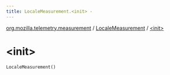 ```yaml
---
title: LocaleMeasurement.<init> - 
---
```


[org.mozilla.telemetry.measurement](../index.html) / [LocaleMeasurement](index.html) / [&lt;init&gt;](./-init-.html)

# &lt;init&gt;

`LocaleMeasurement()`